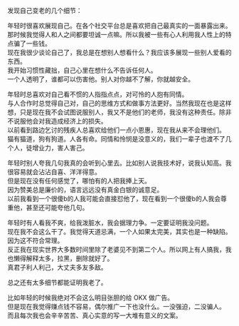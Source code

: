 发现自己变老的几个细节：

年轻时很喜欢展现自己。在各个社交平台总是喜欢把自己最真实的一面暴露出来。那时候我觉得人和人之间都要坦诚一点嘛。所以我被一些有心人利用我人性上的特点骗了一些钱。  
现在我很少谈论自己了，我总是在想别人想看什么？我应该多展现一些别人爱看的东西。  
我开始习惯性藏拙，自己心里在想什么不告诉任何人。  
一个人透明了，谁都可以伤害他。别人对你越不了解，你就越安全。

年轻时总喜欢对自己看不惯的人指指点点，对可怜的人抱有同情。  
与人合作时总觉得自己对，自己的思维方式和做事方法更好。当然我现在也是这样想，只是现在我不会试图说服别人，我又不是他们的老师，我没有这种责任。除非不说服他会对我造成经济上的损失。  
以前看到路边乞讨的残疾人总喜欢给他们一点小恩惠，现在我从来不会理他们。  
猫有猫道，狗有狗道。人各有命。同情和怜悯是没意义的，我们一辈子也渡不了几个人，徒增业力，害人害己。

年轻时别人夸我几句我真的会听到心里去。比如别人说我技术好，说我认知高。我很容易就会沾沾自喜、洋洋得意。  
但是现在没有任何感觉了，哪怕有的人把我捧上天。  
因为赞美总是廉价的，语言远远没有真金白银的诚意足。  
以前我看到一个很傻b的人我可能会直接怼他了，现在看到一个很傻b的人我会尊重他，甚至还可能夸他几句。

年轻时有人看我不爽，给我泼脏水，我会据理力争。一定要证明我没问题。  
现在我不会这么干了。我觉得天道忌满，一个人如果太完美，其实也是一种缺陷。因为这不符合常理。  
反正我在现实世界大多数时间里除了老婆见不到第二个人。所以网上有人搞我，我也懒得解释太多，拉黑，删除就好了。  
真君子利人利己，大丈夫多友多敌。

总之还有太多细节都能证明我老了。

比如年轻的时候我绝对不会这么明目张胆的给 OKX 做广告。  
但是现在我觉得赚点钱不容易，偶尔推广一下也没什么。一没强迫，二没骗人。  
而且每次我也会辛辛苦苦、真心实意的写一大堆有意义的文案。

